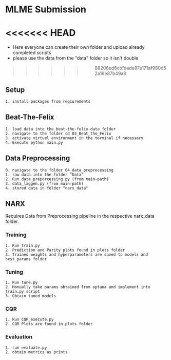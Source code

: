# MLME Submission
<<<<<<< HEAD
=======
  - Here everyone can create their own folder and upload already completed scripts
  - please use the data from the "data" folder so it isn't double
>>>>>>> 88206ed6cbfdade87e171af980d52a16e87b49a8

## Setup
    1. install packages from reqiurements
      

## Beat-The-Felix
    1. load data into the beat-the-felix-data folder
    2. navigate to the folder cd 03_Beat_the_Felix
    3. activate virtuel environment in the terminal if necessary
    4. Execute python main.py
    

## Data Preprocessing
    0. navigate to the folder 04_data_preprocessing
    1. raw data into the folder "Data"
    2. Run data_preporcessing.py (from main-path)
    3. data_laggen.py (from main-path)
    4. stored data in folder "narx_data"

## NARX
  Requires Data from Preprocessing pipeline in the respective narx_data folder.
  
  ### Training
    1. Run train.py
    2. Prediction and Parity plots found in plots folder
    3. Trained weights and hyperparameters are saved to models and best_params folder
  ### Tuning
    1. Run tune.py 
    2. Manually take params obtained from optuna and implement into train.py script
    3. Obtain tuned models

  ### CQR
    1. Run CQR_execute.py
    2. CQR Plots are found in plots folder
  
  ### Evaluation
    1. run evaluate.py
    2. obtain metrics as prints
